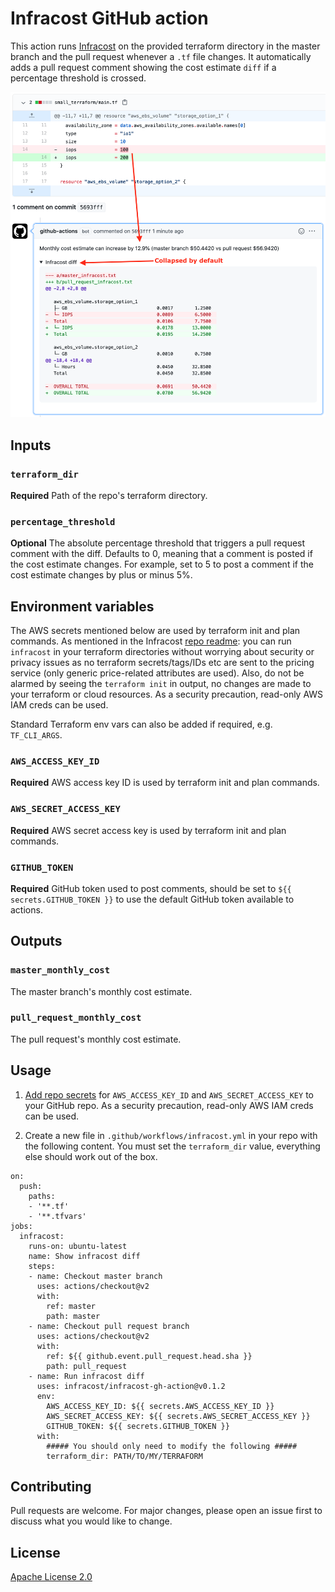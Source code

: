 # Infracost GitHub action

This action runs [Infracost](https://infracost.io) on the provided terraform directory in the master branch and the pull request whenever a `.tf` file changes. It automatically adds a pull request comment showing the cost estimate `diff` if a percentage threshold is crossed.

<img src="screenshot.png" width=557 alt="Example screenshot" />

## Inputs

### `terraform_dir`

**Required** Path of the repo's terraform directory.

### `percentage_threshold`

**Optional** The absolute percentage threshold that triggers a pull request comment with the diff. Defaults to 0, meaning that a comment is posted if the cost estimate changes. For example, set to 5 to post a comment if the cost estimate changes by plus or minus 5%.

## Environment variables

The AWS secrets mentioned below are used by terraform init and plan commands. As mentioned in the Infracost [repo readme](https://github.com/infracost/infracost): you can run `infracost` in your terraform directories without worrying about security or privacy issues as no terraform secrets/tags/IDs etc are sent to the pricing service (only generic price-related attributes are used). Also, do not be alarmed by seeing the `terraform init` in output, no changes are made to your terraform or cloud resources. As a security precaution, read-only AWS IAM creds can be used.

Standard Terraform env vars can also be added if required, e.g. `TF_CLI_ARGS`.

### `AWS_ACCESS_KEY_ID`

**Required** AWS access key ID is used by terraform init and plan commands.

### `AWS_SECRET_ACCESS_KEY`

**Required** AWS secret access key is used by terraform init and plan commands.

### `GITHUB_TOKEN`

**Required** GitHub token used to post comments, should be set to `${{ secrets.GITHUB_TOKEN }}` to use the default GitHub token available to actions.

## Outputs

### `master_monthly_cost`

The master branch's monthly cost estimate.

### `pull_request_monthly_cost`

The pull request's monthly cost estimate.

## Usage

1. [Add repo secrets](https://docs.github.com/en/actions/configuring-and-managing-workflows/creating-and-storing-encrypted-secrets#creating-encrypted-secrets-for-a-repository) for `AWS_ACCESS_KEY_ID` and `AWS_SECRET_ACCESS_KEY` to your GitHub repo. As a security precaution, read-only AWS IAM creds can be used.

2. Create a new file in `.github/workflows/infracost.yml` in your repo with the following content. You must set the `terraform_dir` value, everything else should work out of the box.
```
on:
  push:
    paths:
    - '**.tf'
    - '**.tfvars'
jobs:
  infracost:
    runs-on: ubuntu-latest
    name: Show infracost diff
    steps:
    - name: Checkout master branch
      uses: actions/checkout@v2
      with:
        ref: master
        path: master
    - name: Checkout pull request branch
      uses: actions/checkout@v2
      with:
        ref: ${{ github.event.pull_request.head.sha }}
        path: pull_request
    - name: Run infracost diff
      uses: infracost/infracost-gh-action@v0.1.2
      env:
        AWS_ACCESS_KEY_ID: ${{ secrets.AWS_ACCESS_KEY_ID }}
        AWS_SECRET_ACCESS_KEY: ${{ secrets.AWS_SECRET_ACCESS_KEY }}
        GITHUB_TOKEN: ${{ secrets.GITHUB_TOKEN }}
      with:
        ##### You should only need to modify the following #####
        terraform_dir: PATH/TO/MY/TERRAFORM
```

## Contributing

Pull requests are welcome. For major changes, please open an issue first to discuss what you would like to change.

## License

[Apache License 2.0](https://choosealicense.com/licenses/apache-2.0/)
